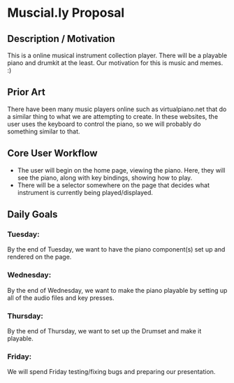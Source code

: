 # Muscial.ly Proposal

## Description / Motivation
This is a online musical instrument collection player. There will be a playable piano and drumkit at the least. Our motivation for this is music and memes. :)

## Prior Art
There have been many music players online such as virtualpiano.net that do a similar thing to what we are attempting to create. In these websites, the user uses the keyboard to control the piano, so we will probably do something similar to that.

## Core User Workflow

* The user will begin on the home page, viewing the piano. Here, they will see the piano, along with key bindings, showing how to play. 
* There will be a selector somewhere on the page that decides what instrument is currently being played/displayed.

## Daily Goals

### Tuesday:
By the end of Tuesday, we want to have the piano component(s) set up and rendered on the page.

### Wednesday:
By the end of Wednesday, we want to make the piano playable by setting up all of the audio files and key presses.

### Thursday:
By the end of Thursday, we want to set up the Drumset and make it playable.

### Friday:
We will spend Friday testing/fixing bugs and preparing our presentation.
